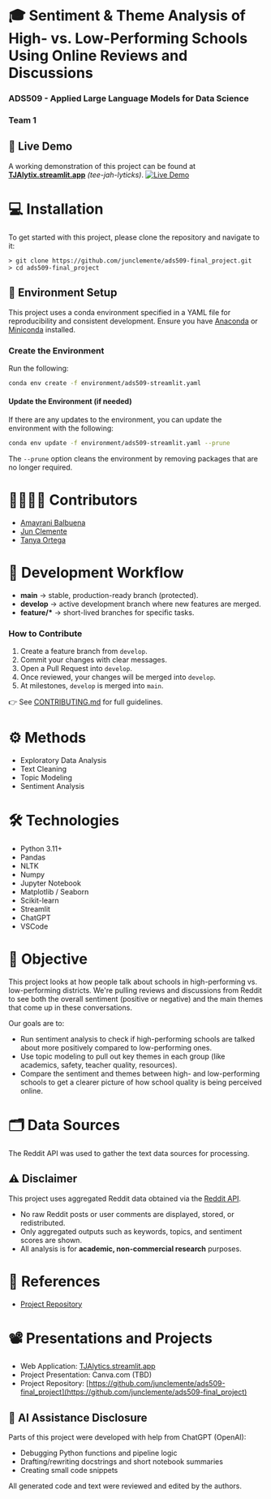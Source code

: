 # 🎓 Sentiment & Theme Analysis of High- vs. Low-Performing Schools Using Online Reviews and Discussions

### ADS509 - Applied Large Language Models for Data Science

### Team 1

## 🚀 Live Demo

A working demonstration of this project can be found at **[TJAlytix.streamlit.app](https://tjalytix.streamlit.app)** _(tee-jah-lyticks)_.
[![Live Demo](https://img.shields.io/badge/Live%20Demo-Streamlit-informational)](https://tjalytix.streamlit.app)

# 💻 Installation

To get started with this project, please clone the repository and navigate
to it:

```{bash}
> git clone https://github.com/junclemente/ads509-final_project.git
> cd ads509-final_project
```

## 🌱 Environment Setup

This project uses a conda environment specified in a YAML file for
reproducibility and consistent development. Ensure you have
[Anaconda](https://www.anaconda.com/download) or
[Miniconda](https://www.anaconda.com/docs/getting-started/miniconda/main)
installed.

### Create the Environment

Run the following:

```bash
conda env create -f environment/ads509-streamlit.yaml
```

#### Update the Environment (if needed)

If there are any updates to the environment, you can update the environment
with the following:

```bash
conda env update -f environment/ads509-streamlit.yaml --prune
```

The `--prune` option cleans the environment by removing packages that are
no longer required.

# 👩‍💻👨‍💻 Contributors

- [Amayrani Balbuena](https://github.com/amayranib)
- [Jun Clemente](https://github.com/junclemente)
- [Tanya Ortega](https://github.com/tanyaort)

# 🔀 Development Workflow

- **main** → stable, production-ready branch (protected).
- **develop** → active development branch where new features are merged.
- **feature/\*** → short-lived branches for specific tasks.

### How to Contribute

1. Create a feature branch from `develop`.
2. Commit your changes with clear messages.
3. Open a Pull Request into `develop`.
4. Once reviewed, your changes will be merged into `develop`.
5. At milestones, `develop` is merged into `main`.

👉 See [CONTRIBUTING.md](CONTRIBUTING.md) for full guidelines.

# ⚙️ Methods

- Exploratory Data Analysis
- Text Cleaning
- Topic Modeling
- Sentiment Analysis

# 🛠️ Technologies

- Python 3.11+
- Pandas
- NLTK
- Numpy
- Jupyter Notebook
- Matplotlib / Seaborn
- Scikit-learn
- Streamlit
- ChatGPT
- VSCode

# 🎯 Objective

This project looks at how people talk about schools in high-performing vs.
low-performing districts. We're pulling reviews and discussions from
Reddit to see both the overall sentiment (positive or negative)
and the main themes that come up in these conversations.

Our goals are to:

- Run sentiment analysis to check if high-performing schools are talked about more positively compared to low-performing ones.
- Use topic modeling to pull out key themes in each group (like academics, safety, teacher quality, resources).
- Compare the sentiment and themes between high- and low-performing schools to get a clearer picture of how school quality is being perceived online.

# 🗂️ Data Sources

The Reddit API was used to gather the text data sources for processing.

## ⚠️ Disclaimer

This project uses aggregated Reddit data obtained via the [Reddit API](https://www.redditinc.com/policies/data-api-terms).

- No raw Reddit posts or user comments are displayed, stored, or redistributed.
- Only aggregated outputs such as keywords, topics, and sentiment scores are shown.
- All analysis is for **academic, non-commercial research** purposes.

# 📖 References

- [Project Repository](https://github.com/junclemente/ads509-final_project)

# 📽️ Presentations and Projects

- Web Application: [TJAlytics.streamlit.app](https://tjalytix.streamlit.app)
- Project Presentation: Canva.com (TBD)
- Project Repository: [https://github.com/junclemente/ads509-final_project](https://github.com/junclemente/ads509-final_project)

## 🤖 AI Assistance Disclosure

Parts of this project were developed with help from ChatGPT (OpenAI):

- Debugging Python functions and pipeline logic
- Drafting/rewriting docstrings and short notebook summaries
- Creating small code snippets

All generated code and text were reviewed and edited by the authors.
